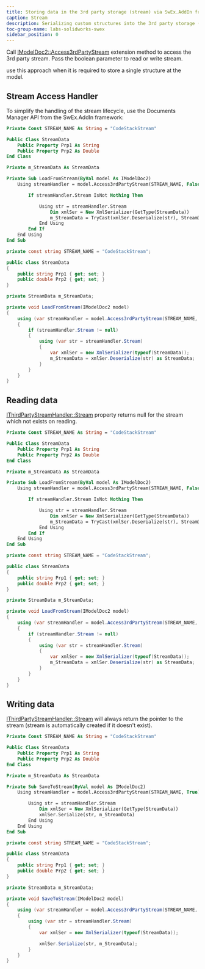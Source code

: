 ```yaml
---
title: Storing data in the 3rd party storage (stream) via SwEx.AddIn framework
caption: Stream
description: Serializing custom structures into the 3rd party storage (stream) using SwEx.AddIn framework
toc-group-name: labs-solidworks-swex
sidebar_position: 0
---
```

Call [IModelDoc2::Access3rdPartyStream](https://docs.codestack.net/swex/add-in/html/M_SolidWorks_Interop_sldworks_ModelDocExtension_Access3rdPartyStream.htm) extension method to access the 3rd party stream. Pass the boolean parameter to read or write stream.

use this approach when it is required to store a single structure at the model.

## Stream Access Handler

To simplify the handling of the stream lifecycle, use the Documents Manager API from the SwEx.AddIn framework:

~~~vb
Private Const STREAM_NAME As String = "CodeStackStream"

Public Class StreamData
    Public Property Prp1 As String
    Public Property Prp2 As Double
End Class

Private m_StreamData As StreamData

Private Sub LoadFromStream(ByVal model As IModelDoc2)
    Using streamHandler = model.Access3rdPartyStream(STREAM_NAME, False)

        If streamHandler.Stream IsNot Nothing Then

            Using str = streamHandler.Stream
                Dim xmlSer = New XmlSerializer(GetType(StreamData))
                m_StreamData = TryCast(xmlSer.Deserialize(str), StreamData)
            End Using
        End If
    End Using
End Sub
~~~

~~~cs
private const string STREAM_NAME = "CodeStackStream";

public class StreamData
{
    public string Prp1 { get; set; }
    public double Prp2 { get; set; }
}

private StreamData m_StreamData;

private void LoadFromStream(IModelDoc2 model)
{
    using (var streamHandler = model.Access3rdPartyStream(STREAM_NAME, false))
    {
        if (streamHandler.Stream != null)
        {
            using (var str = streamHandler.Stream)
            {
                var xmlSer = new XmlSerializer(typeof(StreamData));
                m_StreamData = xmlSer.Deserialize(str) as StreamData;
            }
        }
    }
}
~~~

## Reading data

[IThirdPartyStreamHandler::Stream](https://docs.codestack.net/swex/add-in/html/P_CodeStack_SwEx_AddIn_Base_IThirdPartyStreamHandler_Stream.htm) property returns null for the stream which not exists on reading.


~~~vb
Private Const STREAM_NAME As String = "CodeStackStream"

Public Class StreamData
    Public Property Prp1 As String
    Public Property Prp2 As Double
End Class

Private m_StreamData As StreamData

Private Sub LoadFromStream(ByVal model As IModelDoc2)
    Using streamHandler = model.Access3rdPartyStream(STREAM_NAME, False)

        If streamHandler.Stream IsNot Nothing Then

            Using str = streamHandler.Stream
                Dim xmlSer = New XmlSerializer(GetType(StreamData))
                m_StreamData = TryCast(xmlSer.Deserialize(str), StreamData)
            End Using
        End If
    End Using
End Sub
~~~


~~~cs
private const string STREAM_NAME = "CodeStackStream";

public class StreamData
{
    public string Prp1 { get; set; }
    public double Prp2 { get; set; }
}

private StreamData m_StreamData;

private void LoadFromStream(IModelDoc2 model)
{
    using (var streamHandler = model.Access3rdPartyStream(STREAM_NAME, false))
    {
        if (streamHandler.Stream != null)
        {
            using (var str = streamHandler.Stream)
            {
                var xmlSer = new XmlSerializer(typeof(StreamData));
                m_StreamData = xmlSer.Deserialize(str) as StreamData;
            }
        }
    }
}
~~~

## Writing data

[IThirdPartyStreamHandler::Stream](https://docs.codestack.net/swex/add-in/html/P_CodeStack_SwEx_AddIn_Base_IThirdPartyStreamHandler_Stream.htm) will always return the pointer to the stream (stream is automatically created if it doesn't exist).

~~~vb
Private Const STREAM_NAME As String = "CodeStackStream"

Public Class StreamData
    Public Property Prp1 As String
    Public Property Prp2 As Double
End Class

Private m_StreamData As StreamData

Private Sub SaveToStream(ByVal model As IModelDoc2)
    Using streamHandler = model.Access3rdPartyStream(STREAM_NAME, True)

        Using str = streamHandler.Stream
            Dim xmlSer = New XmlSerializer(GetType(StreamData))
            xmlSer.Serialize(str, m_StreamData)
        End Using
    End Using
End Sub
~~~

~~~cs
private const string STREAM_NAME = "CodeStackStream";

public class StreamData
{
    public string Prp1 { get; set; }
    public double Prp2 { get; set; }
}

private StreamData m_StreamData;

private void SaveToStream(IModelDoc2 model)
{
    using (var streamHandler = model.Access3rdPartyStream(STREAM_NAME, true))
    {
        using (var str = streamHandler.Stream)
        {
            var xmlSer = new XmlSerializer(typeof(StreamData));

            xmlSer.Serialize(str, m_StreamData);
        }
    }
}
~~~
